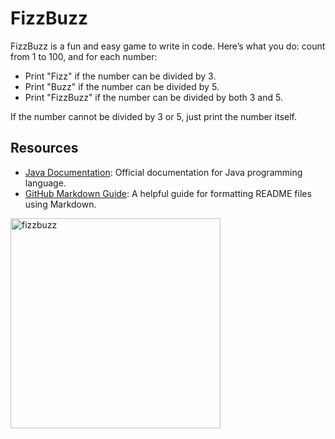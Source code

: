 # FizzBuzz

FizzBuzz is a fun and easy game to write in code. Here’s what you do: count from 1 to 100, and for each number:

- Print "Fizz" if the number can be divided by 3.
- Print "Buzz" if the number can be divided by 5.
- Print "FizzBuzz" if the number can be divided by both 3 and 5.

If the number cannot be divided by 3 or 5, just print the number itself. 
## Resources 
- [Java Documentation](https://docs.oracle.com/javase/8/docs/api/): Official documentation for Java programming language.
- [GitHub Markdown Guide](https://guides.github.com/features/mastering-markdown/): A helpful guide for formatting README files using Markdown.

<img width="336" alt="fizzbuzz" src="https://github.com/1xProdifer/FizzBuzz/assets/170844817/090ba7d1-036c-447e-b4ae-85f5a7e2701f">
